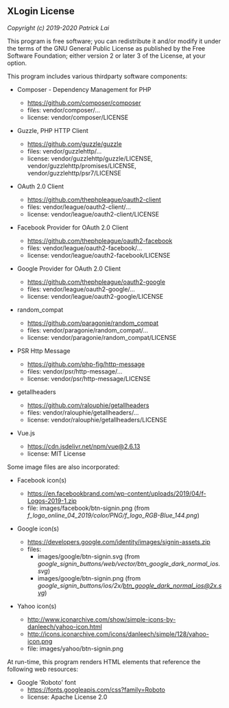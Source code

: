## XLogin License ##

*Copyright (c) 2019-2020 Patrick Lai*

This program is free software; you can redistribute it and/or modify
it under the terms of the GNU General Public License as published by
the Free Software Foundation; either version 2 or later 3 of the
License, at your option.

This program includes various thirdparty software components:

* Composer - Dependency Management for PHP
  - https://github.com/composer/composer
  - files: vendor/composer/...
  - license: vendor/composer/LICENSE

* Guzzle, PHP HTTP Client
  - https://github.com/guzzle/guzzle
  - files: vendor/guzzlehttp/...
  - license: vendor/guzzlehttp/guzzle/LICENSE,
    vendor/guzzlehttp/promises/LICENSE, vendor/guzzlehttp/psr7/LICENSE

* OAuth 2.0 Client
  - https://github.com/thephpleague/oauth2-client
  - files: vendor/league/oauth2-client/...
  - license: vendor/league/oauth2-client/LICENSE

* Facebook Provider for OAuth 2.0 Client
  - https://github.com/thephpleague/oauth2-facebook
  - files: vendor/league/oauth2-facebook/...
  - license: vendor/league/oauth2-facebook/LICENSE

* Google Provider for OAuth 2.0 Client
  - https://github.com/thephpleague/oauth2-google
  - files: vendor/league/oauth2-google/...
  - license: vendor/league/oauth2-google/LICENSE

* random_compat
  - https://github.com/paragonie/random_compat
  - files: vendor/paragonie/random_compat/...
  - license: vendor/paragonie/random_compat/LICENSE

* PSR Http Message
  - https://github.com/php-fig/http-message
  - files: vendor/psr/http-message/...
  - license: vendor/psr/http-message/LICENSE

* getallheaders
  - https://github.com/ralouphie/getallheaders
  - files: vendor/ralouphie/getallheaders/...
  - license: vendor/ralouphie/getallheaders/LICENSE

* Vue.js
  - https://cdn.jsdelivr.net/npm/vue@2.6.13
  - license: MIT License

Some image files are also incorporated:

* Facebook icon(s)
  - https://en.facebookbrand.com/wp-content/uploads/2019/04/f-Logos-2019-1.zip
  - file: images/facebook/btn-signin.png
    (from *f_logo_online_04_2019/color/PNG/f_logo_RGB-Blue_144.png*)

* Google icon(s)
  - https://developers.google.com/identity/images/signin-assets.zip
  - files:
    - images/google/btn-signin.svg
      (from *google_signin_buttons/web/vector/btn_google_dark_normal_ios.svg*)
    - images/google/btn-signin.png
      (from *google_signin_buttons/ios/2x/btn_google_dark_normal_ios@2x.svg*)

* Yahoo icon(s)
  - http://www.iconarchive.com/show/simple-icons-by-danleech/yahoo-icon.html
  - http://icons.iconarchive.com/icons/danleech/simple/128/yahoo-icon.png
  - file: images/yahoo/btn-signin.png

At run-time, this program renders HTML elements that reference the
following web resources:

* Google 'Roboto' font
  - https://fonts.googleapis.com/css?family=Roboto
  - license: Apache License 2.0
